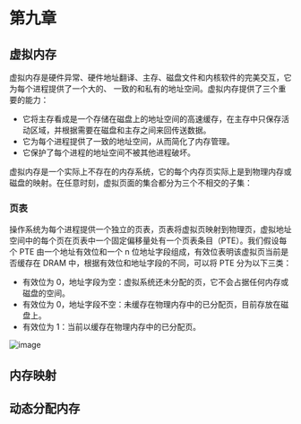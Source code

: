 # 第九章

## 虚拟内存

虚拟内存是硬件异常、硬件地址翻译、主存、磁盘文件和内核软件的完美交互，它为每个进程提供了一个大的、 一致的和私有的地址空间。虚拟内存提供了三个重要的能力： 

- 它将主存看成是一个存储在磁盘上的地址空间的高速缓存，在主存中只保存活动区域，并根据需要在磁盘和主存之间来回传送数据。
- 它为每个进程提供了一致的地址空间，从而简化了内存管理。
- 它保护了每个进程的地址空间不被其他进程破坏。

虚拟内存是一个实际上不存在的内存系统，它的每个内存页实际上是到物理内存或磁盘的映射。在任意时刻，虚拟页面的集合都分为三个不相交的子集：

### 页表

操作系统为每个进程提供一个独立的页表，页表将虚拟页映射到物理页，虚拟地址空间中的每个页在页表中一个固定偏移量处有一个页表条目（PTE）。我们假设每个 PTE 由一个地址有效位和一个 n 位地址字段组成，有效位表明该虚拟页当前是否缓存在 DRAM 中，根据有效位和地址字段的不同，可以将 PTE 分为以下三类：

- 有效位为 0，地址字段为空：虚拟系统还未分配的页，它不会占据任何内存或磁盘的空间。
- 有效位为 0，地址字段不空：未缓存在物理内存中的已分配页，目前存放在磁盘上。
- 有效位为 1：当前以缓存在物理内存中的已分配页。

![image](https://user-images.githubusercontent.com/56211928/147178169-21d50c4e-d522-4bf8-bdab-0a7d5ec8db62.png)


## 内存映射

## 动态分配内存

